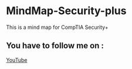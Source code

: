 # MindMap-Security-plus
This is a mind map for CompTIA Security+

## You have to follow me on :
[YouTube](https://www.youtube.com/channel/UC6AAMFc35iuROj4lk622dGQ)
